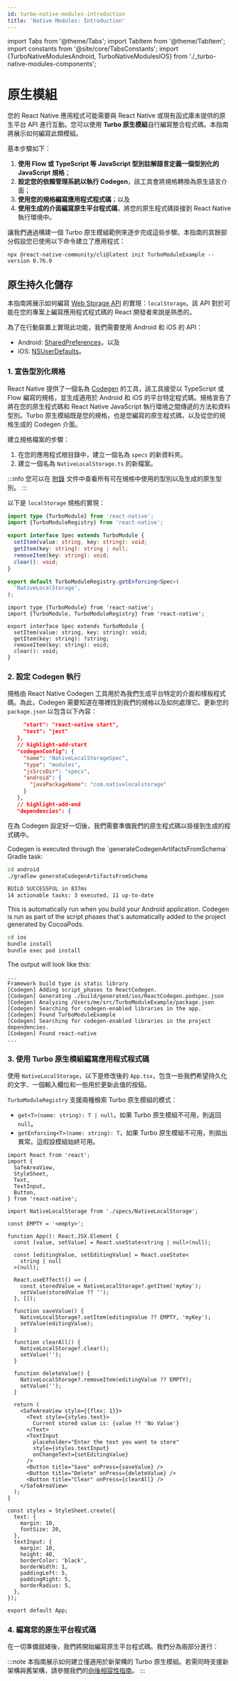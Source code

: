 ```yaml
---
id: turbo-native-modules-introduction
title: 'Native Modules: Introduction'
---
```


import Tabs from '@theme/Tabs'; import TabItem from '@theme/TabItem'; import constants from '@site/core/TabsConstants';
import {TurboNativeModulesAndroid, TurboNativeModulesIOS} from './\_turbo-native-modules-components';

# 原生模組

您的 React Native 應用程式可能需要與 React Native 或現有函式庫未提供的原生平台 API 進行互動。您可以使用 **Turbo 原生模組**自行編寫整合程式碼。本指南將展示如何編寫此類模組。

基本步驟如下：

1. **使用 Flow 或 TypeScript 等 JavaScript 型別註解語言定義一個型別化的 JavaScript 規格**；
2. **設定您的依賴管理系統以執行 Codegen**，該工具會將規格轉換為原生語言介面；
3. **使用您的規格編寫應用程式程式碼**；以及
4. **使用生成的介面編寫原生平台程式碼**，將您的原生程式碼掛接到 React Native 執行環境中。

讓我們通過構建一個 Turbo 原生模組範例來逐步完成這些步驟。本指南的其餘部分假設您已使用以下命令建立了應用程式：

```shell
npx @react-native-community/cli@latest init TurboModuleExample --version 0.76.0
```

## 原生持久化儲存

本指南將展示如何編寫 [Web Storage API](https://html.spec.whatwg.org/multipage/webstorage.html#dom-localstorage-dev) 的實現：`localStorage`。該 API 對於可能在您的專案上編寫應用程式程式碼的 React 開發者來說是熟悉的。

為了在行動裝置上實現此功能，我們需要使用 Android 和 iOS 的 API：

- Android: [SharedPreferences](https://developer.android.com/reference/android/content/SharedPreferences)，以及
- iOS: [NSUserDefaults](https://developer.apple.com/documentation/foundation/nsuserdefaults)。

### 1. 宣告型別化規格

React Native 提供了一個名為 [Codegen](/the-new-architecture/what-is-codegen.md) 的工具，該工具接受以 TypeScript 或 Flow 編寫的規格，並生成適用於 Android 和 iOS 的平台特定程式碼。規格宣告了將在您的原生程式碼和 React Native JavaScript 執行環境之間傳遞的方法和資料型別。Turbo 原生模組既是您的規格，也是您編寫的原生程式碼，以及從您的規格生成的 Codegen 介面。

建立規格檔案的步驟：

1. 在您的應用程式根目錄中，建立一個名為 `specs` 的新資料夾。
2. 建立一個名為 `NativeLocalStorage.ts` 的新檔案。

:::info
您可以在 [附錄](/appendix.md) 文件中查看所有可在規格中使用的型別以及生成的原生型別。
:::

以下是 `localStorage` 規格的實現：

<Tabs groupId="language" queryString defaultValue={constants.defaultJavaScriptSpecLanguage} values={constants.javaScriptSpecLanguages}>
<TabItem value="typescript">

```typescript title="specs/NativeLocalStorage.ts"
import type {TurboModule} from 'react-native';
import {TurboModuleRegistry} from 'react-native';

export interface Spec extends TurboModule {
  setItem(value: string, key: string): void;
  getItem(key: string): string | null;
  removeItem(key: string): void;
  clear(): void;
}

export default TurboModuleRegistry.getEnforcing<Spec>(
  'NativeLocalStorage',
);
```

</TabItem>
<TabItem value="flow">

```flow title="NativeLocalStorage.js"
import type {TurboModule} from 'react-native';
import {TurboModule, TurboModuleRegistry} from 'react-native';

export interface Spec extends TurboModule {
  setItem(value: string, key: string): void;
  getItem(key: string): ?string;
  removeItem(key: string): void;
  clear(): void;
}
```

</TabItem>
</Tabs>

### 2. 設定 Codegen 執行

規格由 React Native Codegen 工具用於為我們生成平台特定的介面和樣板程式碼。為此，Codegen 需要知道在哪裡找到我們的規格以及如何處理它。更新您的 `package.json` 以包含以下內容：

```json title="package.json"
     "start": "react-native start",
     "test": "jest"
   },
   // highlight-add-start
   "codegenConfig": {
     "name": "NativeLocalStorageSpec",
     "type": "modules",
     "jsSrcsDir": "specs",
     "android": {
       "javaPackageName": "com.nativelocalstorage"
     }
   },
   // highlight-add-end
   "dependencies": {
```

在為 Codegen 設定好一切後，我們需要準備我們的原生程式碼以掛接到生成的程式碼中。

<Tabs groupId="platforms" queryString defaultValue={constants.defaultPlatform}>
<TabItem value="android" label="Android">
Codegen is executed through the `generateCodegenArtifactsFromSchema` Gradle task:

```bash
cd android
./gradlew generateCodegenArtifactsFromSchema

BUILD SUCCESSFUL in 837ms
14 actionable tasks: 3 executed, 11 up-to-date
```

This is automatically run when you build your Android application.
</TabItem>
<TabItem value="ios" label="iOS">
Codegen is run as part of the script phases that's automatically added to the project generated by CocoaPods.

```bash
cd ios
bundle install
bundle exec pod install
```

The output will look like this:

```shell
...
Framework build type is static library
[Codegen] Adding script_phases to ReactCodegen.
[Codegen] Generating ./build/generated/ios/ReactCodegen.podspec.json
[Codegen] Analyzing /Users/me/src/TurboModuleExample/package.json
[Codegen] Searching for codegen-enabled libraries in the app.
[Codegen] Found TurboModuleExample
[Codegen] Searching for codegen-enabled libraries in the project dependencies.
[Codegen] Found react-native
...
```

</TabItem>
</Tabs>

### 3. 使用 Turbo 原生模組編寫應用程式程式碼

使用 `NativeLocalStorage`，以下是修改後的 `App.tsx`，包含一些我們希望持久化的文字、一個輸入欄位和一些用於更新此值的按鈕。

`TurboModuleRegistry` 支援兩種檢索 Turbo 原生模組的模式：

- `get<T>(name: string): T | null`，如果 Turbo 原生模組不可用，則返回 `null`。
- `getEnforcing<T>(name: string): T`，如果 Turbo 原生模組不可用，則拋出異常。這假設模組始終可用。

```tsx title="App.tsx"
import React from 'react';
import {
  SafeAreaView,
  StyleSheet,
  Text,
  TextInput,
  Button,
} from 'react-native';

import NativeLocalStorage from './specs/NativeLocalStorage';

const EMPTY = '<empty>';

function App(): React.JSX.Element {
  const [value, setValue] = React.useState<string | null>(null);

  const [editingValue, setEditingValue] = React.useState<
    string | null
  >(null);

  React.useEffect(() => {
    const storedValue = NativeLocalStorage?.getItem('myKey');
    setValue(storedValue ?? '');
  }, []);

  function saveValue() {
    NativeLocalStorage?.setItem(editingValue ?? EMPTY, 'myKey');
    setValue(editingValue);
  }

  function clearAll() {
    NativeLocalStorage?.clear();
    setValue('');
  }

  function deleteValue() {
    NativeLocalStorage?.removeItem(editingValue ?? EMPTY);
    setValue('');
  }

  return (
    <SafeAreaView style={{flex: 1}}>
      <Text style={styles.text}>
        Current stored value is: {value ?? 'No Value'}
      </Text>
      <TextInput
        placeholder="Enter the text you want to store"
        style={styles.textInput}
        onChangeText={setEditingValue}
      />
      <Button title="Save" onPress={saveValue} />
      <Button title="Delete" onPress={deleteValue} />
      <Button title="Clear" onPress={clearAll} />
    </SafeAreaView>
  );
}

const styles = StyleSheet.create({
  text: {
    margin: 10,
    fontSize: 20,
  },
  textInput: {
    margin: 10,
    height: 40,
    borderColor: 'black',
    borderWidth: 1,
    paddingLeft: 5,
    paddingRight: 5,
    borderRadius: 5,
  },
});

export default App;
```

### 4. 編寫您的原生平台程式碼

在一切準備就緒後，我們將開始編寫原生平台程式碼。我們分為兩部分進行：

:::note
本指南展示如何建立僅適用於新架構的 Turbo 原生模組。若需同時支援新架構與舊架構，請參閱我們的[向後相容性指南](https://github.com/reactwg/react-native-new-architecture/blob/main/docs/backwards-compat.md)。
:::

<Tabs groupId="platforms" queryString defaultValue={constants.defaultPlatform}>
    <TabItem value="android" label="Android">
        <TurboNativeModulesAndroid />
    </TabItem>
    <TabItem value="ios" label="iOS">
        <TurboNativeModulesIOS/>
    </TabItem>
</Tabs>